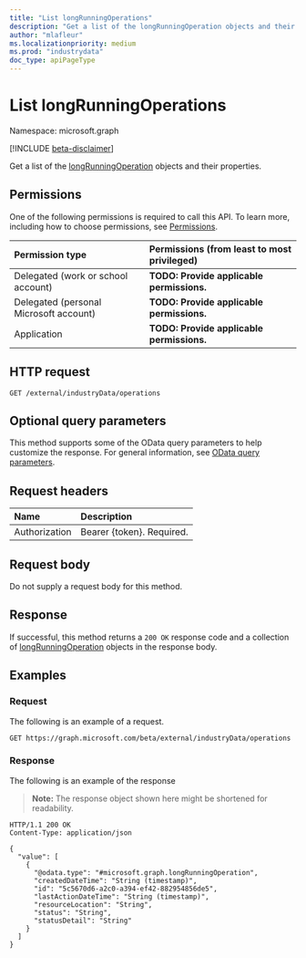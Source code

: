 ```yaml
---
title: "List longRunningOperations"
description: "Get a list of the longRunningOperation objects and their properties."
author: "mlafleur"
ms.localizationpriority: medium
ms.prod: "industrydata"
doc_type: apiPageType
---
```


# List longRunningOperations

Namespace: microsoft.graph

[!INCLUDE [beta-disclaimer](../../includes/beta-disclaimer.md)]

Get a list of the [longRunningOperation](../resources/longrunningoperation.md) objects and their properties.

## Permissions

One of the following permissions is required to call this API. To learn more, including how to choose permissions, see [Permissions](/graph/permissions-reference).

| Permission type                        | Permissions (from least to most privileged) |
| :------------------------------------- | :------------------------------------------ |
| Delegated (work or school account)     | **TODO: Provide applicable permissions.**   |
| Delegated (personal Microsoft account) | **TODO: Provide applicable permissions.**   |
| Application                            | **TODO: Provide applicable permissions.**   |

## HTTP request

<!-- {
  "blockType": "ignored"
}
-->

```http
GET /external/industryData/operations
```

## Optional query parameters

This method supports some of the OData query parameters to help customize the response. For general information, see [OData query parameters](/graph/query-parameters).

## Request headers

| Name          | Description               |
| :------------ | :------------------------ |
| Authorization | Bearer {token}. Required. |

## Request body

Do not supply a request body for this method.

## Response

If successful, this method returns a `200 OK` response code and a collection of [longRunningOperation](../resources/longrunningoperation.md) objects in the response body.

## Examples

### Request

The following is an example of a request.

<!-- {
  "blockType": "request",
  "name": "list_longrunningoperation"
}
-->

```http
GET https://graph.microsoft.com/beta/external/industryData/operations
```

### Response

The following is an example of the response

> **Note:** The response object shown here might be shortened for readability.

<!-- {
  "blockType": "response",
  "truncated": true,
  "@odata.type": "Collection(microsoft.graph.longRunningOperation)"
}
-->

```http
HTTP/1.1 200 OK
Content-Type: application/json

{
  "value": [
    {
      "@odata.type": "#microsoft.graph.longRunningOperation",
      "createdDateTime": "String (timestamp)",
      "id": "5c5670d6-a2c0-a394-ef42-882954856de5",
      "lastActionDateTime": "String (timestamp)",
      "resourceLocation": "String",
      "status": "String",
      "statusDetail": "String"
    }
  ]
}
```
